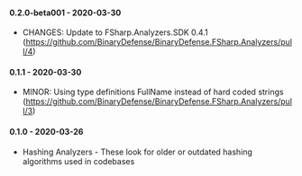 #### 0.2.0-beta001 - 2020-03-30
* CHANGES: Update to FSharp.Analyzers.SDK 0.4.1 (https://github.com/BinaryDefense/BinaryDefense.FSharp.Analyzers/pull/4)

#### 0.1.1 - 2020-03-30
* MINOR: Using type definitions FullName instead of hard coded strings (https://github.com/BinaryDefense/BinaryDefense.FSharp.Analyzers/pull/3)

#### 0.1.0 - 2020-03-26
* Hashing Analyzers - These look for older or outdated hashing algorithms used in codebases
